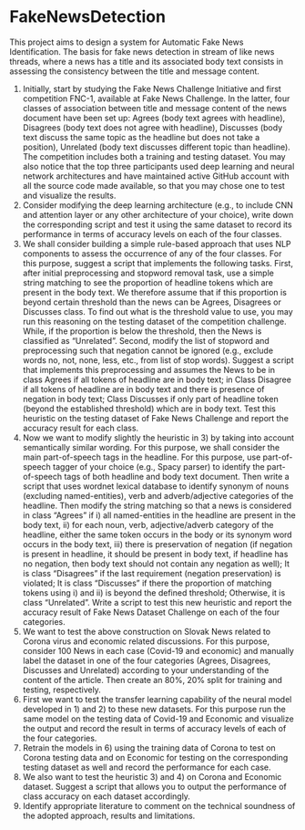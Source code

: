 # FakeNewsDetection

This project aims to design a system for Automatic Fake News Identification. The basis for fake news detection in stream of like news threads, where a news has a title and its associated body text consists in assessing the consistency between the title and message content.
1.	Initially, start by studying the Fake News Challenge Initiative and first competition FNC-1, available at Fake News Challenge. In the latter, four classes of association between title and message content of the news document have been set up: Agrees (body text agrees with headline), Disagrees (body text does not agree with headline), Discusses (body text discuss the same topic as the headline but does not take a position), Unrelated (body text discusses different topic than headline). The competition includes both a training and testing dataset. You may also notice that the top three participants used deep learning and neural network architectures and have maintained active GitHub account with all the source code made available, so that you may chose one to test and visualize the results.
2.	Consider modifying the deep learning architecture (e.g., to include CNN and attention layer or any other architecture of your choice), write down the corresponding script and test it using the same dataset to record its performance in terms of accuracy levels on each of the four classes.
3.	We shall consider building a simple rule-based approach that uses NLP components to assess the occurrence of any of the four classes. For this purpose, suggest a script that implements the following tasks. First, after initial preprocessing and stopword removal task, use a simple string matching to see the proportion of headline tokens which are present in the body text. We therefore assume that if this proportion is beyond certain threshold than the news can be Agrees, Disagrees or Discusses class. To find out what is the threshold value to use, you may run this reasoning on the testing dataset of the competition challenge. While, if the proportion is below the threshold, then the News is classified as “Unrelated”. Second, modify the list of stopword and preprocessing such that negation cannot be ignored (e.g., exclude words no, not, none, less, etc., from list of stop words). Suggest a script that implements this preprocessing and assumes the News to be in class Agrees if all tokens of headline are in body text; in Class Disagree if all tokens of headline are in body text and there is presence of negation in body text; Class Discusses if only part of headline token (beyond the established threshold) which are in body text. Test this heuristic on the testing dataset of Fake News Challenge and report the accuracy result for each class. 
4.	Now we want to modify slightly the heuristic in 3) by taking into account semantically similar wording. For this purpose, we shall consider the main part-of-speech tags in the headline. For this purpose, use part-of-speech tagger of your choice (e.g., Spacy parser) to identify the part-of-speech tags of both headline and body text document. Then write a script that uses wordnet lexical database to identify synonym of nouns (excluding named-entities), verb and adverb/adjective categories of the headline. Then modify the string matching so that a news is considered in class “Agrees” if  i) all named-entities in the headline are present in the body text, ii) for each noun, verb, adjective/adverb category of the headline, either the same token occurs in the body or its synonym word occurs in the body text, iii) there is preservation of negation (if negation is present in headline, it should be present in body text,  if headline has no negation, then body text should not contain any negation as well);  It is class “Disagrees” if the last requirement (negation preservation) is violated; It is class “Discusses” if there the proportion of matching tokens using i) and ii) is beyond the defined threshold; Otherwise, it is class “Unrelated”. Write a script to test this new heuristic and report the accuracy result of Fake News Dataset Challenge on each of the four categories.
5.	We want to test the above construction on Slovak News related to Corona virus and economic related discussions. For this purpose, consider 100 News in each case (Covid-19 and economic) and manually label the dataset in one of the four categories (Agrees, Disagrees, Discusses and Unrelated) according to your understanding of the content of the article. Then create an 80%, 20%  split for training and testing, respectively.
6.	First we want to test the transfer learning capability of the neural model developed in 1) and 2) to these new datasets. For this purpose run the same model on the testing data of Covid-19 and Economic and visualize the output and record the result in terms of accuracy levels of each of the four categories.
7.	Retrain the models in 6) using the training data of Corona to test on Corona testing data and on Economic for testing on the corresponding testing dataset as well and record the performance for each case.
8.	We also want to test the heuristic 3) and 4) on Corona and Economic dataset. Suggest a script that allows you to output the performance of class accuracy on each dataset accordingly.
9.	Identify appropriate literature to comment on the technical soundness of the adopted approach, results and limitations.                 
